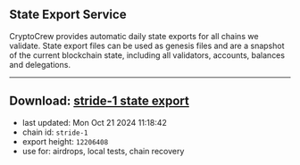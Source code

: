 ## State Export Service
CryptoCrew provides automatic daily state exports for all chains we validate. State export files can be used as genesis files and are a snapshot of the current blockchain state, including all validators, accounts, balances and delegations.

---
**Download: [stride-1 state export](https://dl-eu2.ccvalidators.com/SERVICE/stride/stride-1_export_12206408.json)**
---

- last updated: Mon Oct 21 2024 11:18:42
- chain id: `stride-1`
- export height: `12206408`
- use for: airdrops, local tests, chain recovery

